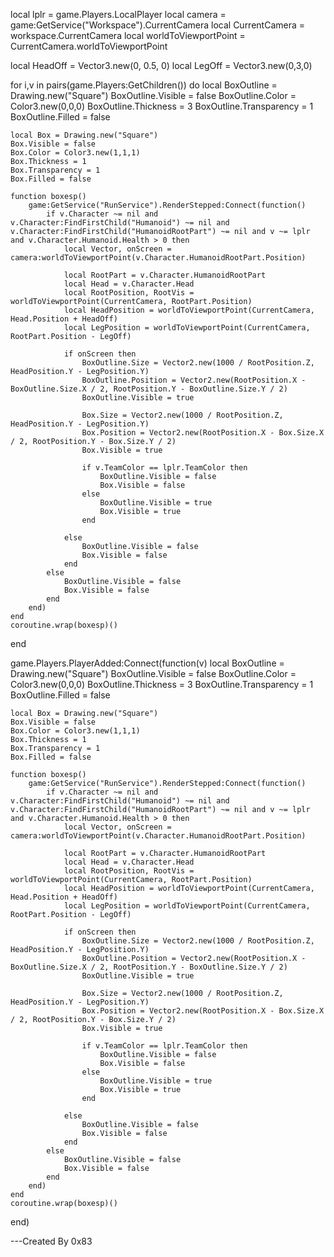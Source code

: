 local lplr = game.Players.LocalPlayer
local camera = game:GetService("Workspace").CurrentCamera
local CurrentCamera = workspace.CurrentCamera
local worldToViewportPoint = CurrentCamera.worldToViewportPoint

local HeadOff = Vector3.new(0, 0.5, 0)
local LegOff = Vector3.new(0,3,0)

for i,v in pairs(game.Players:GetChildren()) do
    local BoxOutline = Drawing.new("Square")
    BoxOutline.Visible = false
    BoxOutline.Color = Color3.new(0,0,0)
    BoxOutline.Thickness = 3
    BoxOutline.Transparency = 1
    BoxOutline.Filled = false

    local Box = Drawing.new("Square")
    Box.Visible = false
    Box.Color = Color3.new(1,1,1)
    Box.Thickness = 1
    Box.Transparency = 1
    Box.Filled = false

    function boxesp()
        game:GetService("RunService").RenderStepped:Connect(function()
            if v.Character ~= nil and v.Character:FindFirstChild("Humanoid") ~= nil and v.Character:FindFirstChild("HumanoidRootPart") ~= nil and v ~= lplr and v.Character.Humanoid.Health > 0 then
                local Vector, onScreen = camera:worldToViewportPoint(v.Character.HumanoidRootPart.Position)

                local RootPart = v.Character.HumanoidRootPart
                local Head = v.Character.Head
                local RootPosition, RootVis = worldToViewportPoint(CurrentCamera, RootPart.Position)
                local HeadPosition = worldToViewportPoint(CurrentCamera, Head.Position + HeadOff)
                local LegPosition = worldToViewportPoint(CurrentCamera, RootPart.Position - LegOff)

                if onScreen then
                    BoxOutline.Size = Vector2.new(1000 / RootPosition.Z, HeadPosition.Y - LegPosition.Y)
                    BoxOutline.Position = Vector2.new(RootPosition.X - BoxOutline.Size.X / 2, RootPosition.Y - BoxOutline.Size.Y / 2)
                    BoxOutline.Visible = true

                    Box.Size = Vector2.new(1000 / RootPosition.Z, HeadPosition.Y - LegPosition.Y)
                    Box.Position = Vector2.new(RootPosition.X - Box.Size.X / 2, RootPosition.Y - Box.Size.Y / 2)
                    Box.Visible = true

                    if v.TeamColor == lplr.TeamColor then
                        BoxOutline.Visible = false
                        Box.Visible = false
                    else
                        BoxOutline.Visible = true
                        Box.Visible = true
                    end

                else
                    BoxOutline.Visible = false
                    Box.Visible = false
                end
            else
                BoxOutline.Visible = false
                Box.Visible = false
            end
        end)
    end
    coroutine.wrap(boxesp)()
end

game.Players.PlayerAdded:Connect(function(v)
    local BoxOutline = Drawing.new("Square")
    BoxOutline.Visible = false
    BoxOutline.Color = Color3.new(0,0,0)
    BoxOutline.Thickness = 3
    BoxOutline.Transparency = 1
    BoxOutline.Filled = false

    local Box = Drawing.new("Square")
    Box.Visible = false
    Box.Color = Color3.new(1,1,1)
    Box.Thickness = 1
    Box.Transparency = 1
    Box.Filled = false

    function boxesp()
        game:GetService("RunService").RenderStepped:Connect(function()
            if v.Character ~= nil and v.Character:FindFirstChild("Humanoid") ~= nil and v.Character:FindFirstChild("HumanoidRootPart") ~= nil and v ~= lplr and v.Character.Humanoid.Health > 0 then
                local Vector, onScreen = camera:worldToViewportPoint(v.Character.HumanoidRootPart.Position)

                local RootPart = v.Character.HumanoidRootPart
                local Head = v.Character.Head
                local RootPosition, RootVis = worldToViewportPoint(CurrentCamera, RootPart.Position)
                local HeadPosition = worldToViewportPoint(CurrentCamera, Head.Position + HeadOff)
                local LegPosition = worldToViewportPoint(CurrentCamera, RootPart.Position - LegOff)

                if onScreen then
                    BoxOutline.Size = Vector2.new(1000 / RootPosition.Z, HeadPosition.Y - LegPosition.Y)
                    BoxOutline.Position = Vector2.new(RootPosition.X - BoxOutline.Size.X / 2, RootPosition.Y - BoxOutline.Size.Y / 2)
                    BoxOutline.Visible = true

                    Box.Size = Vector2.new(1000 / RootPosition.Z, HeadPosition.Y - LegPosition.Y)
                    Box.Position = Vector2.new(RootPosition.X - Box.Size.X / 2, RootPosition.Y - Box.Size.Y / 2)
                    Box.Visible = true

                    if v.TeamColor == lplr.TeamColor then
                        BoxOutline.Visible = false
                        Box.Visible = false
                    else
                        BoxOutline.Visible = true
                        Box.Visible = true
                    end

                else
                    BoxOutline.Visible = false
                    Box.Visible = false
                end
            else
                BoxOutline.Visible = false
                Box.Visible = false
            end
        end)
    end
    coroutine.wrap(boxesp)()
end)

---Created By 0x83

